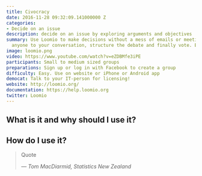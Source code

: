 ```yaml
---
title: Civocracy
date: 2016-11-28 09:32:09.141000000 Z
categories:
- Decide on an issue
description: decide on an issue by exploring arguments and objectives
summary: Use Loomio to make decisions without a mess of emails or meetings. Invite
  anyone to your conversation, structure the debate and finally vote. Easy right?
image: loomio.png
video: https://www.youtube.com/watch?v=eZDBMfe3iPE
participants: Small to medium sized groups
preparations: Sign up or log in with Facebook to create a group
difficulty: Easy. Use on website or iPhone or Android app
democat: Talk to your IT-person for licensing!
website: http://loomio.org/
documentation: https://help.loomio.org
twitter: Loomio
---
```


## What is it and why should I use it?


## How do I use it?


> Quote
>
> <cite>&mdash; Tom MacDiarmid, Statistics New Zealand</cite>
